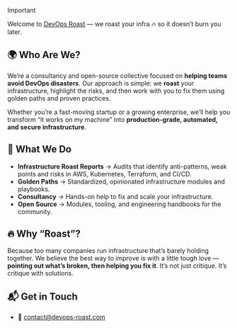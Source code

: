 > [!IMPORTANT]
> Welcome to [DevOps Roast](https://devops-roast.com) — we roast your infra 🔥
> so it doesn’t burn you later.

## 🌍 Who Are We?

We’re a consultancy and open-source collective focused on **helping teams avoid
DevOps disasters**. Our approach is simple: we **roast** your infrastructure,
highlight the risks, and then work with you to fix them using golden paths and
proven practices.

Whether you’re a fast-moving startup or a growing enterprise, we’ll help you
transform “it works on my machine” into **production-grade, automated, and
secure infrastructure**.

## 🚀 What We Do

- **Infrastructure Roast Reports** → Audits that identify anti-patterns, weak
  points and risks in AWS, Kubernetes, Terraform, and CI/CD.
- **Golden Paths** → Standardized, opinionated infrastructure modules and
  playbooks.
- **Consultancy** → Hands-on help to fix and scale your infrastructure.
- **Open Source** → Modules, tooling, and engineering handbooks for the
  community.

## 🔥 Why “Roast”?

Because too many companies run infrastructure that’s barely holding together.
We believe the best way to improve is with a little tough love — **pointing out
what’s broken, then helping you fix it**. It’s not just critique. It’s critique
with solutions.

## 📬 Get in Touch

- 💌 contact@devops-roast.com
